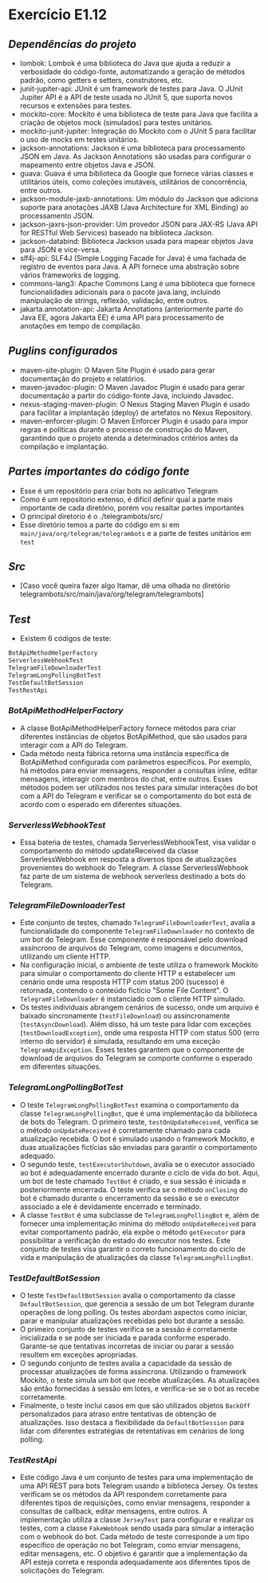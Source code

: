 # Exercício E1.12

## *Dependências do projeto*

* lombok: Lombok é uma biblioteca do Java que ajuda a reduzir a verbosidade do código-fonte, automatizando a geração de métodos padrão, como getters e setters, construtores, etc.
* junit-jupiter-api: JUnit é um framework de testes para Java. O JUnit Jupiter API é a API de teste usada no JUnit 5, que suporta novos recursos e extensões para testes.
* mockito-core: Mockito é uma biblioteca de teste para Java que facilita a criação de objetos mock (simulados) para testes unitários.
* mockito-junit-jupiter: Integração do Mockito com o JUnit 5 para facilitar o uso de mocks em testes unitários.
* jackson-annotations: Jackson é uma biblioteca para processamento JSON em Java. As Jackson Annotations são usadas para configurar o mapeamento entre objetos Java e JSON.
* guava: Guava é uma biblioteca da Google que fornece várias classes e utilitários úteis, como coleções imutáveis, utilitários de concorrência, entre outros.
* jackson-module-jaxb-annotations: Um módulo do Jackson que adiciona suporte para anotações JAXB (Java Architecture for XML Binding) ao processamento JSON.
* jackson-jaxrs-json-provider: Um provedor JSON para JAX-RS (Java API for RESTful Web Services) baseado na biblioteca Jackson.
* jackson-databind: Biblioteca Jackson usada para mapear objetos Java para JSON e vice-versa.
* slf4j-api: SLF4J (Simple Logging Facade for Java) é uma fachada de registro de eventos para Java. A API fornece uma abstração sobre vários frameworks de logging.
* commons-lang3: Apache Commons Lang é uma biblioteca que fornece funcionalidades adicionais para o pacote java.lang, incluindo manipulação de strings, reflexão, validação, entre outros.
* jakarta.annotation-api: Jakarta Annotations (anteriormente parte do Java EE, agora Jakarta EE) é uma API para processamento de anotações em tempo de compilação.


## *Puglins configurados*

* maven-site-plugin: O Maven Site Plugin é usado para gerar documentação do projeto e relatórios.
* maven-javadoc-plugin: O Maven Javadoc Plugin é usado para gerar documentação a partir do código-fonte Java, incluindo Javadoc.
* nexus-staging-maven-plugin: O Nexus Staging Maven Plugin é usado para facilitar a implantação (deploy) de artefatos no Nexus Repository.
* maven-enforcer-plugin: O Maven Enforcer Plugin é usado para impor regras e políticas durante o processo de construção do Maven, garantindo que o projeto atenda a determinados critérios antes da compilação e implantação.

## *Partes importantes do código fonte*


* Esse é um repositório para criar bots no aplicativo Telegram
* Como é um repositorio extenso, é difícil definir qual a parte mais importante de cada diretório, porém vou resaltar partes importantes
* O principal diretorio é o ./telegrambots/src/
* Esse diretório temos a parte do código em si em `main/java/org/telegram/telegrambots` e a parte de testes unitários em `test`

## *Src*

* [Caso você queira fazer algo Itamar, dê uma olhada no diretório telegrambots/src/main/java/org/telegram/telegrambots]

## *Test*

* Existem 6 códigos de teste: 

```java
BotApiMethodHelperFactory
ServerlessWebhookTest
TelegramFileDownloaderTest
TelegramLongPollingBotTest
TestDefaultBotSession
TestRestApi
```
### *BotApiMethodHelperFactory*

* A classe BotApiMethodHelperFactory fornece métodos para criar diferentes instâncias de objetos BotApiMethod, que são usados para interagir com a API do Telegram.
* Cada método nesta fábrica retorna uma instância específica de BotApiMethod configurada com parâmetros específicos. Por exemplo, há métodos para enviar mensagens, responder a consultas inline, editar mensagens, interagir com membros do chat, entre outros. Esses métodos podem ser utilizados nos testes para simular interações do bot com a API do Telegram e verificar se o comportamento do bot está de acordo com o esperado em diferentes situações.

### *ServerlessWebhookTest*

* Essa bateria de testes, chamada ServerlessWebhookTest, visa validar o comportamento do método updateReceived da classe ServerlessWebhook em resposta a diversos tipos de atualizações provenientes do webhook do Telegram. A classe ServerlessWebhook faz parte de um sistema de webhook serverless destinado a bots do Telegram.

### *TelegramFileDownloaderTest*

* Este conjunto de testes, chamado `TelegramFileDownloaderTest`, avalia a funcionalidade do componente `TelegramFileDownloader` no contexto de um bot do Telegram. Esse componente é responsável pelo download assíncrono de arquivos do Telegram, como imagens e documentos, utilizando um cliente HTTP.
* Na configuração inicial, o ambiente de teste utiliza o framework Mockito para simular o comportamento do cliente HTTP e estabelecer um cenário onde uma resposta HTTP com status 200 (sucesso) é retornada, contendo o conteúdo fictício "Some File Content". O `TelegramFileDownloader` é instanciado com o cliente HTTP simulado.
* Os testes individuais abrangem cenários de sucesso, onde um arquivo é baixado sincronamente (`testFileDownload`) ou assincronamente (`testAsyncDownload`). Além disso, há um teste para lidar com exceções (`testDownloadException`), onde uma resposta HTTP com status 500 (erro interno do servidor) é simulada, resultando em uma exceção `TelegramApiException`. Esses testes garantem que o componente de download de arquivos do Telegram se comporte conforme o esperado em diferentes situações.

### *TelegramLongPollingBotTest*

* O teste `TelegramLongPollingBotTest` examina o comportamento da classe `TelegramLongPollingBot`, que é uma implementação da biblioteca de bots do Telegram. O primeiro teste, `testOnUpdateReceived`, verifica se o método `onUpdateReceived` é corretamente chamado para cada atualização recebida. O bot é simulado usando o framework Mockito, e duas atualizações fictícias são enviadas para garantir o comportamento adequado.
* O segundo teste, `testExecutorShutdown`, avalia se o executor associado ao bot é adequadamente encerrado durante o ciclo de vida do bot. Aqui, um bot de teste chamado `TestBot` é criado, e sua sessão é iniciada e posteriormente encerrada. O teste verifica se o método `onClosing` do bot é chamado durante o encerramento da sessão e se o executor associado a ele é devidamente encerrado e terminado.
* A classe `TestBot` é uma subclasse de `TelegramLongPollingBot` e, além de fornecer uma implementação mínima do método `onUpdateReceived` para evitar comportamento padrão, ela expõe o método `getExecutor` para possibilitar a verificação do estado do executor nos testes. Este conjunto de testes visa garantir o correto funcionamento do ciclo de vida e manipulação de atualizações da classe `TelegramLongPollingBot`.

### *TestDefaultBotSession*

* O teste `TestDefaultBotSession` avalia o comportamento da classe `DefaultBotSession`, que gerencia a sessão de um bot Telegram durante operações de long polling. Os testes abordam aspectos como iniciar, parar e manipular atualizações recebidas pelo bot durante a sessão.
* O primeiro conjunto de testes verifica se a sessão é corretamente inicializada e se pode ser iniciada e parada conforme esperado. Garante-se que tentativas incorretas de iniciar ou parar a sessão resultem em exceções apropriadas.
* O segundo conjunto de testes avalia a capacidade da sessão de processar atualizações de forma assíncrona. Utilizando o framework Mockito, o teste simula um bot que recebe atualizações. As atualizações são então fornecidas à sessão em lotes, e verifica-se se o bot as recebe corretamente.
* Finalmente, o teste inclui casos em que são utilizados objetos `BackOff` personalizados para atraso entre tentativas de obtenção de atualizações. Isso destaca a flexibilidade da `DefaultBotSession` para lidar com diferentes estratégias de retentativas em cenários de long polling.

### *TestRestApi*

* Este código Java é um conjunto de testes para uma implementação de uma API REST para bots Telegram usando a biblioteca Jersey. Os testes verificam se os métodos da API respondem corretamente para diferentes tipos de requisições, como enviar mensagens, responder a consultas de callback, editar mensagens, entre outros. A implementação utiliza a classe `JerseyTest` para configurar e realizar os testes, com a classe `FakeWebhook` sendo usada para simular a interação com o webhook do bot. Cada método de teste corresponde a um tipo específico de operação no bot Telegram, como enviar mensagens, editar mensagens, etc. O objetivo é garantir que a implementação da API esteja correta e responda adequadamente aos diferentes tipos de solicitações do Telegram.
